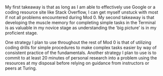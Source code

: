 My first takeaway is that as long as I am able to effectively use Google or a coding resource site like Stack Overflow, I can get myself unstuck with most if not all problems encountered during Mod 0.
My second takeaway is that developing the muscle memory for completing simple tasks in the Terminal is as valuable in my novice stage as understanding the 'big picture' is in my proficient stage.

One strategy I plan to use throughout the rest of Mod 0 is that of utilizing coding drills for simple procedures to make complex tasks easier by way of consistent practice of the fundamentals.
Another strategy I plan to use is to commit to at least 20 minutes of personal research into a problem using the resources at my disposal before relying on guidance from instructors or peers at Turing.
